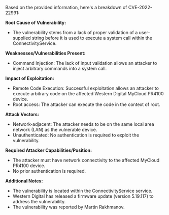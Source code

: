 Based on the provided information, here's a breakdown of CVE-2022-22991:

**Root Cause of Vulnerability:**
- The vulnerability stems from a lack of proper validation of a user-supplied string before it is used to execute a system call within the ConnectivityService.

**Weaknesses/Vulnerabilities Present:**
- Command Injection: The lack of input validation allows an attacker to inject arbitrary commands into a system call.

**Impact of Exploitation:**
- Remote Code Execution: Successful exploitation allows an attacker to execute arbitrary code on the affected Western Digital MyCloud PR4100 device.
- Root access: The attacker can execute the code in the context of root.

**Attack Vectors:**
- Network-adjacent: The attacker needs to be on the same local area network (LAN) as the vulnerable device.
- Unauthenticated: No authentication is required to exploit the vulnerability.

**Required Attacker Capabilities/Position:**
- The attacker must have network connectivity to the affected MyCloud PR4100 device.
- No prior authentication is required.

**Additional Notes:**

- The vulnerability is located within the ConnectivityService service.
- Western Digital has released a firmware update (version 5.19.117) to address the vulnerability.
- The vulnerability was reported by Martin Rakhmanov.